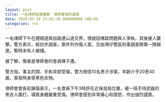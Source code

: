 ```yaml
---
layout: post
title: 一名律師疑遭襲擊　律師會強烈譴責
date: 2020-05-24 23:01:38.000000000 +08:00
categories: rss
---
```


一名律師下午在禮頓道與加路連山道交界，懷疑因堵路問題與人爭執，其後被人襲擊。警方表示，經初步調查，案件列作傷人案，交由灣仔警區刑事調查隊第一隊跟進，暫時未有人被捕。

據了解，傷者是律師會的會員陳子遷。

警方指，事主的頭、手和背部受傷，警方相信10名男子涉案，年齡介乎20至40歲，案發時身穿黑色衣物。

律師會會長彭韻僖表示，一名會員下午3時許在近保良局位置，被一班手持武器的黑衣人圍打，導致身體嚴重受傷。律師會感到非常痛心和憤怒，作出強烈譴責。
